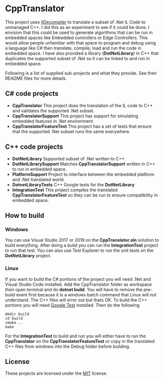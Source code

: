 ﻿# CppTranslator

This project uses [IlDecompiler](https://github.com/icsharpcode/ILSpy) to translate a subset of .Net IL Code to unmanaged C++.
I did this as an experiment to see if it could be done. I envision that this could be used to generate algorithms
that can be run in embedded spaces like Embedded controllers or Edge Controllers.
This would allow people unfamiliar with that space to program and debug using a language like C# then translate, compile,
load and run the code in embedded space. I have also provided a library (**DotNetLibrary**) in C++
that duplicates the supported subset of .Net so it can be linked to and run in embedded space.

Following is a list of supplied sub-projects and what they provide. See their README files for more details.

## C# code projects
* **CppTranslator** This project does the translation of the IL code to C++ and validates the supported .Net subset.
* **CppTranslatorSupport** This project has support for simulating embedded features in .Net environment.
* **CppTranslatorFeatureTest** This project has a set of tests that ensure that the supported .Net subset runs the same everywhere.

## C++ code projects
* **DotNetLibrary** Supported subset of .Net written to C++.
* **DotNetLibrarySupport** Matches **CppTranslatorSupport** written in C++ to run in embedded space.
* **PlatformSupport** Project to interface between the embedded platform and .Net translated world.
* **DotnetLibraryTests** C++ Google tests for the **DotNetLibrary**
* **IntegrationTest** This project compiles the translated **CppTranslatorFeatureTest** so they can be run to
ensure compatibility in embedded space.

## How to build
### Windows
You can use Visual Studio 2017 or 2019 on the **CppTranslator.sln** solution to build everything.
 After doing a build you can run the **IntegrationTest** project to run that test. You can also use
Test Explorer to run the unit tests on the **DotNetLibrary** project.
### Linux
If you want to build the C# portions of the project you will need .Net and Visual Studio Code installed.
Add the CppTranslator folder as workspace then open terminal and do **dotnet build**.
You will have to remove the pre-build event first because it is a windows batch command that Linux will
not understand.
The C++ files will error out but thats OK.
To build the C++ portions you will need [Google Test](https://github.com/google/googletest) installed. Then do the following
```
mkdir build
cd build
cmake ..
make

```
For the **IntegrationTest** to build and run you will either have to run the **CppTranslator** on the **CppTranslatorFeatureTest**
or copy in the translated C++ files from windows into the Debug folder before building.

## License

These projects are licensed under the [MIT](LICENSE.TXT) license.
